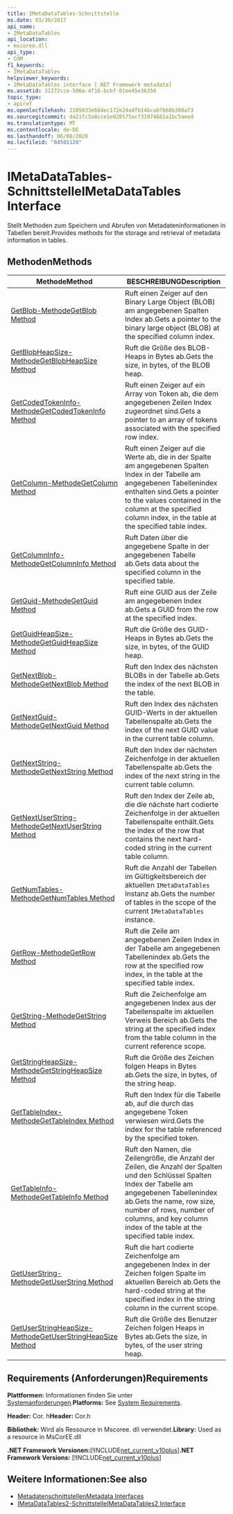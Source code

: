 ```yaml
---
title: IMetaDataTables-Schnittstelle
ms.date: 03/30/2017
api_name:
- IMetaDataTables
api_location:
- mscoree.dll
api_type:
- COM
f1_keywords:
- IMetaDataTables
helpviewer_keywords:
- IMetaDataTables interface [.NET Framework metadata]
ms.assetid: 31272cce-506a-4f18-bcbf-01ee45e36356
topic_type:
- apiref
ms.openlocfilehash: 2105033e684ec172e24adfb14bcab7668b388af3
ms.sourcegitcommit: da21fc5a8cce1e028575acf31974681a1bc5aeed
ms.translationtype: MT
ms.contentlocale: de-DE
ms.lasthandoff: 06/08/2020
ms.locfileid: "84501120"
---
```

# <a name="imetadatatables-interface"></a><span data-ttu-id="ecc1f-102">IMetaDataTables-Schnittstelle</span><span class="sxs-lookup"><span data-stu-id="ecc1f-102">IMetaDataTables Interface</span></span>
<span data-ttu-id="ecc1f-103">Stellt Methoden zum Speichern und Abrufen von Metadateninformationen in Tabellen bereit.</span><span class="sxs-lookup"><span data-stu-id="ecc1f-103">Provides methods for the storage and retrieval of metadata information in tables.</span></span>  
  
## <a name="methods"></a><span data-ttu-id="ecc1f-104">Methoden</span><span class="sxs-lookup"><span data-stu-id="ecc1f-104">Methods</span></span>  
  
|<span data-ttu-id="ecc1f-105">Methode</span><span class="sxs-lookup"><span data-stu-id="ecc1f-105">Method</span></span>|<span data-ttu-id="ecc1f-106">BESCHREIBUNG</span><span class="sxs-lookup"><span data-stu-id="ecc1f-106">Description</span></span>|  
|------------|-----------------|  
|[<span data-ttu-id="ecc1f-107">GetBlob-Methode</span><span class="sxs-lookup"><span data-stu-id="ecc1f-107">GetBlob Method</span></span>](imetadatatables-getblob-method.md)|<span data-ttu-id="ecc1f-108">Ruft einen Zeiger auf den Binary Large Object (BLOB) am angegebenen Spalten Index ab.</span><span class="sxs-lookup"><span data-stu-id="ecc1f-108">Gets a pointer to the binary large object (BLOB) at the specified column index.</span></span>|  
|[<span data-ttu-id="ecc1f-109">GetBlobHeapSize-Methode</span><span class="sxs-lookup"><span data-stu-id="ecc1f-109">GetBlobHeapSize Method</span></span>](imetadatatables-getblobheapsize-method.md)|<span data-ttu-id="ecc1f-110">Ruft die Größe des BLOB-Heaps in Bytes ab.</span><span class="sxs-lookup"><span data-stu-id="ecc1f-110">Gets the size, in bytes, of the BLOB heap.</span></span>|  
|[<span data-ttu-id="ecc1f-111">GetCodedTokenInfo-Methode</span><span class="sxs-lookup"><span data-stu-id="ecc1f-111">GetCodedTokenInfo Method</span></span>](imetadatatables-getcodedtokeninfo-method.md)|<span data-ttu-id="ecc1f-112">Ruft einen Zeiger auf ein Array von Token ab, die dem angegebenen Zeilen Index zugeordnet sind.</span><span class="sxs-lookup"><span data-stu-id="ecc1f-112">Gets a pointer to an array of tokens associated with the specified row index.</span></span>|  
|[<span data-ttu-id="ecc1f-113">GetColumn-Methode</span><span class="sxs-lookup"><span data-stu-id="ecc1f-113">GetColumn Method</span></span>](imetadatatables-getcolumn-method.md)|<span data-ttu-id="ecc1f-114">Ruft einen Zeiger auf die Werte ab, die in der Spalte am angegebenen Spalten Index in der Tabelle am angegebenen Tabellenindex enthalten sind.</span><span class="sxs-lookup"><span data-stu-id="ecc1f-114">Gets a pointer to the values contained in the column at the specified column index, in the table at the specified table index.</span></span>|  
|[<span data-ttu-id="ecc1f-115">GetColumnInfo-Methode</span><span class="sxs-lookup"><span data-stu-id="ecc1f-115">GetColumnInfo Method</span></span>](imetadatatables-getcolumninfo-method.md)|<span data-ttu-id="ecc1f-116">Ruft Daten über die angegebene Spalte in der angegebenen Tabelle ab.</span><span class="sxs-lookup"><span data-stu-id="ecc1f-116">Gets data about the specified column in the specified table.</span></span>|  
|[<span data-ttu-id="ecc1f-117">GetGuid-Methode</span><span class="sxs-lookup"><span data-stu-id="ecc1f-117">GetGuid Method</span></span>](imetadatatables-getguid-method.md)|<span data-ttu-id="ecc1f-118">Ruft eine GUID aus der Zeile am angegebenen Index ab.</span><span class="sxs-lookup"><span data-stu-id="ecc1f-118">Gets a GUID from the row at the specified index.</span></span>|  
|[<span data-ttu-id="ecc1f-119">GetGuidHeapSize-Methode</span><span class="sxs-lookup"><span data-stu-id="ecc1f-119">GetGuidHeapSize Method</span></span>](imetadatatables-getguidheapsize-method.md)|<span data-ttu-id="ecc1f-120">Ruft die Größe des GUID-Heaps in Bytes ab.</span><span class="sxs-lookup"><span data-stu-id="ecc1f-120">Gets the size, in bytes, of the GUID heap.</span></span>|  
|[<span data-ttu-id="ecc1f-121">GetNextBlob-Methode</span><span class="sxs-lookup"><span data-stu-id="ecc1f-121">GetNextBlob Method</span></span>](imetadatatables-getnextblob-method.md)|<span data-ttu-id="ecc1f-122">Ruft den Index des nächsten BLOBs in der Tabelle ab.</span><span class="sxs-lookup"><span data-stu-id="ecc1f-122">Gets the index of the next BLOB in the table.</span></span>|  
|[<span data-ttu-id="ecc1f-123">GetNextGuid-Methode</span><span class="sxs-lookup"><span data-stu-id="ecc1f-123">GetNextGuid Method</span></span>](imetadatatables-getnextguid-method.md)|<span data-ttu-id="ecc1f-124">Ruft den Index des nächsten GUID-Werts in der aktuellen Tabellenspalte ab.</span><span class="sxs-lookup"><span data-stu-id="ecc1f-124">Gets the index of the next GUID value in the current table column.</span></span>|  
|[<span data-ttu-id="ecc1f-125">GetNextString-Methode</span><span class="sxs-lookup"><span data-stu-id="ecc1f-125">GetNextString Method</span></span>](imetadatatables-getnextstring-method.md)|<span data-ttu-id="ecc1f-126">Ruft den Index der nächsten Zeichenfolge in der aktuellen Tabellenspalte ab.</span><span class="sxs-lookup"><span data-stu-id="ecc1f-126">Gets the index of the next string in the current table column.</span></span>|  
|[<span data-ttu-id="ecc1f-127">GetNextUserString-Methode</span><span class="sxs-lookup"><span data-stu-id="ecc1f-127">GetNextUserString Method</span></span>](imetadatatables-getnextuserstring-method.md)|<span data-ttu-id="ecc1f-128">Ruft den Index der Zeile ab, die die nächste hart codierte Zeichenfolge in der aktuellen Tabellenspalte enthält.</span><span class="sxs-lookup"><span data-stu-id="ecc1f-128">Gets the index of the row that contains the next hard-coded string in the current table column.</span></span>|  
|[<span data-ttu-id="ecc1f-129">GetNumTables-Methode</span><span class="sxs-lookup"><span data-stu-id="ecc1f-129">GetNumTables Method</span></span>](imetadatatables-getnumtables-method.md)|<span data-ttu-id="ecc1f-130">Ruft die Anzahl der Tabellen im Gültigkeitsbereich der aktuellen `IMetaDataTables` Instanz ab.</span><span class="sxs-lookup"><span data-stu-id="ecc1f-130">Gets the number of tables in the scope of the current `IMetaDataTables` instance.</span></span>|  
|[<span data-ttu-id="ecc1f-131">GetRow-Methode</span><span class="sxs-lookup"><span data-stu-id="ecc1f-131">GetRow Method</span></span>](imetadatatables-getrow-method.md)|<span data-ttu-id="ecc1f-132">Ruft die Zeile am angegebenen Zeilen Index in der Tabelle am angegebenen Tabellenindex ab.</span><span class="sxs-lookup"><span data-stu-id="ecc1f-132">Gets the row at the specified row index, in the table at the specified table index.</span></span>|  
|[<span data-ttu-id="ecc1f-133">GetString-Methode</span><span class="sxs-lookup"><span data-stu-id="ecc1f-133">GetString Method</span></span>](imetadatatables-getstring-method.md)|<span data-ttu-id="ecc1f-134">Ruft die Zeichenfolge am angegebenen Index aus der Tabellenspalte im aktuellen Verweis Bereich ab.</span><span class="sxs-lookup"><span data-stu-id="ecc1f-134">Gets the string at the specified index from the table column in the current reference scope.</span></span>|  
|[<span data-ttu-id="ecc1f-135">GetStringHeapSize-Methode</span><span class="sxs-lookup"><span data-stu-id="ecc1f-135">GetStringHeapSize Method</span></span>](imetadatatables-getstringheapsize-method.md)|<span data-ttu-id="ecc1f-136">Ruft die Größe des Zeichen folgen Heaps in Bytes ab.</span><span class="sxs-lookup"><span data-stu-id="ecc1f-136">Gets the size, in bytes, of the string heap.</span></span>|  
|[<span data-ttu-id="ecc1f-137">GetTableIndex-Methode</span><span class="sxs-lookup"><span data-stu-id="ecc1f-137">GetTableIndex Method</span></span>](imetadatatables-gettableindex-method.md)|<span data-ttu-id="ecc1f-138">Ruft den Index für die Tabelle ab, auf die durch das angegebene Token verwiesen wird.</span><span class="sxs-lookup"><span data-stu-id="ecc1f-138">Gets the index for the table referenced by the specified token.</span></span>|  
|[<span data-ttu-id="ecc1f-139">GetTableInfo-Methode</span><span class="sxs-lookup"><span data-stu-id="ecc1f-139">GetTableInfo Method</span></span>](imetadatatables-gettableinfo-method.md)|<span data-ttu-id="ecc1f-140">Ruft den Namen, die Zeilengröße, die Anzahl der Zeilen, die Anzahl der Spalten und den Schlüssel Spalten Index der Tabelle am angegebenen Tabellenindex ab.</span><span class="sxs-lookup"><span data-stu-id="ecc1f-140">Gets the name, row size, number of rows, number of columns, and key column index of the table at the specified table index.</span></span>|  
|[<span data-ttu-id="ecc1f-141">GetUserString-Methode</span><span class="sxs-lookup"><span data-stu-id="ecc1f-141">GetUserString Method</span></span>](imetadatatables-getuserstring-method.md)|<span data-ttu-id="ecc1f-142">Ruft die hart codierte Zeichenfolge am angegebenen Index in der Zeichen folgen Spalte im aktuellen Bereich ab.</span><span class="sxs-lookup"><span data-stu-id="ecc1f-142">Gets the hard-coded string at the specified index in the string column in the current scope.</span></span>|  
|[<span data-ttu-id="ecc1f-143">GetUserStringHeapSize-Methode</span><span class="sxs-lookup"><span data-stu-id="ecc1f-143">GetUserStringHeapSize Method</span></span>](imetadatatables-getuserstringheapsize-method.md)|<span data-ttu-id="ecc1f-144">Ruft die Größe des Benutzer Zeichen folgen Heaps in Bytes ab.</span><span class="sxs-lookup"><span data-stu-id="ecc1f-144">Gets the size, in bytes, of the user string heap.</span></span>|  
  
## <a name="requirements"></a><span data-ttu-id="ecc1f-145">Requirements (Anforderungen)</span><span class="sxs-lookup"><span data-stu-id="ecc1f-145">Requirements</span></span>  
 <span data-ttu-id="ecc1f-146">**Plattformen:** Informationen finden Sie unter [Systemanforderungen](../../get-started/system-requirements.md).</span><span class="sxs-lookup"><span data-stu-id="ecc1f-146">**Platforms:** See [System Requirements](../../get-started/system-requirements.md).</span></span>  
  
 <span data-ttu-id="ecc1f-147">**Header:** Cor. h</span><span class="sxs-lookup"><span data-stu-id="ecc1f-147">**Header:** Cor.h</span></span>  
  
 <span data-ttu-id="ecc1f-148">**Bibliothek:** Wird als Ressource in Mscoree. dll verwendet.</span><span class="sxs-lookup"><span data-stu-id="ecc1f-148">**Library:** Used as a resource in MsCorEE.dll</span></span>  
  
 <span data-ttu-id="ecc1f-149">**.NET Framework Versionen:**[!INCLUDE[net_current_v10plus](../../../../includes/net-current-v10plus-md.md)]</span><span class="sxs-lookup"><span data-stu-id="ecc1f-149">**.NET Framework Versions:** [!INCLUDE[net_current_v10plus](../../../../includes/net-current-v10plus-md.md)]</span></span>  
  
## <a name="see-also"></a><span data-ttu-id="ecc1f-150">Weitere Informationen:</span><span class="sxs-lookup"><span data-stu-id="ecc1f-150">See also</span></span>

- [<span data-ttu-id="ecc1f-151">Metadatenschnittstellen</span><span class="sxs-lookup"><span data-stu-id="ecc1f-151">Metadata Interfaces</span></span>](metadata-interfaces.md)
- [<span data-ttu-id="ecc1f-152">IMetaDataTables2-Schnittstelle</span><span class="sxs-lookup"><span data-stu-id="ecc1f-152">IMetaDataTables2 Interface</span></span>](imetadatatables2-interface.md)
